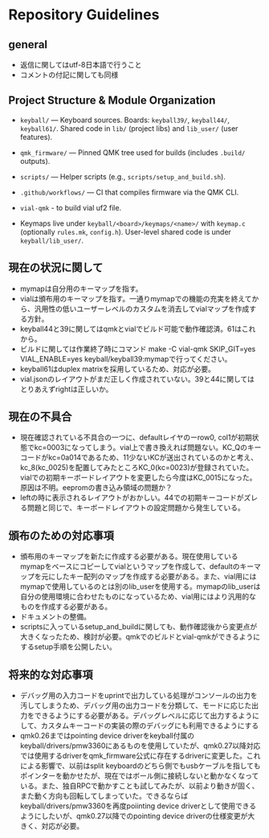 # Repository Guidelines

## general
- 返信に関してはutf-8日本語で行うこと
- コメントの付記に関しても同様

## Project Structure & Module Organization
- `keyball/` — Keyboard sources. Boards: `keyball39/`, `keyball44/`, `keyball61/`. Shared code in `lib/` (project libs) and `lib_user/` (user features).
- `qmk_firmware/` — Pinned QMK tree used for builds (includes `.build/` outputs).
- `scripts/` — Helper scripts (e.g., `scripts/setup_and_build.sh`).
- `.github/workflows/` — CI that compiles firmware via the QMK CLI.
- `vial-qmk` - to build vial uf2 file.

- Keymaps live under `keyball/<board>/keymaps/<name>/` with `keymap.c` (optionally `rules.mk`, `config.h`). User-level shared code is under `keyball/lib_user/`.

## 現在の状況に関して
- mymapは自分用のキーマップを指す。
- vialは頒布用のキーマップを指す。一通りmymapでの機能の充実を終えてから、汎用性の低いユーザーレベルのカスタムを消去してvialマップを作成する方針。
- keyball44と39に関してはqmkとvialでビルド可能で動作確認済。61はこれから。
- ビルドに関しては作業終了時にコマンド make -C vial-qmk SKIP_GIT=yes VIAL_ENABLE=yes keyball/keyball39:mymapで行ってください。
- keyball61はduplex matrixを採用しているため、対応が必要。
- vial.jsonのレイアウトがまだ正しく作成されていない。39と44に関してはとりあえずrightは正しいか。

## 現在の不具合
- 現在確認されている不具合の一つに、defaultレイヤのーrow0, col1が初期状態でkc=0003になってしまう。vial上で書き換えれば問題ない。KC_Qのキーコードがkc=0a014であるため、11少ないKCが送出されているのかと考え、kc_8(kc_0025)を配置してみたところKC_0(kc=0023)が登録されていた。vialでの初期キーボードレイアウトを変更したら今度はKC_0015になった。原因は不明。eepromの書き込み領域の問題か？
- leftの時に表示されるレイアウトがおかしい。44での初期キーコードがズレる問題と同じで、キーボードレイアウトの設定問題から発生している。

## 頒布のための対応事項
- 頒布用のキーマップを新たに作成する必要がある。現在使用しているmymapをベースにコピーしてvialというマップを作成して、defaultのキーマップを元にしたキー配列のマップを作成する必要がある。また、vial用にはmymapで使用しているのとは別のlib_userを使用する。mymapのlib_userは自分の使用環境に合わせたものになっているため、vial用にはより汎用的なものを作成する必要がある。
- ドキュメントの整備。
- scriptsに入っているsetup_and_buildに関しても、動作確認後から変更点が大きくなったため、検討が必要。qmkでのビルドとvial-qmkができるようにするsetup手順を公開したい。

## 将来的な対応事項
- デバッグ用の入力コードをuprintで出力している処理がコンソールの出力を汚してしまうため、デバッグ用の出力コードを分類して、モードに応じた出力をできるようにする必要がある。デバッグレベルに応じて出力するようにして、カスタムキーコードの実装の際のデバッグにも利用できるようにする
- qmk0.26まではpointing device driverをkeyball付属のkeyball/drivers/pmw3360にあるものを使用していたが、qmk0.27以降対応では使用するdriverをqmk_firmware公式に存在するdriverに変更した。これによる影響で、以前はsplit keyboardのどちら側でもusbケーブルを指してもポインターを動かせたが、現在ではボール側に接続しないと動かなくなっている。また、独自RPCで動かすことも試してみたが、以前より動きが固く、また動く方向も回転してしまっていた。できるならばkeyball/drivers/pmw3360を再度poiinting device driverとして使用できるようにしたいが、qmk0.27以降でのpointing device driverの仕様変更が大きく、対応が必要。

